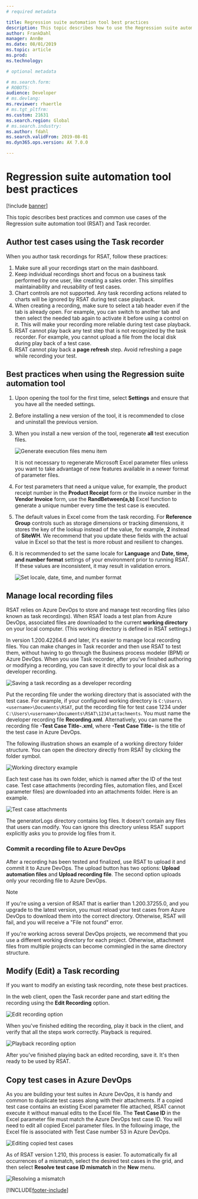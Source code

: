 ```yaml
---
# required metadata

title: Regression suite automation tool best practices
description: This topic describes how to use the Regression suite automation tool (RSAT)/Task recorder to record client functions.
author: FrankDahl
manager: AnnBe
ms.date: 08/01/2019
ms.topic: article
ms.prod:
ms.technology:

# optional metadata

# ms.search.form:
# ROBOTS:
audience: Developer
# ms.devlang:
ms.reviewer: rhaertle
# ms.tgt_pltfrm:
ms.custom: 21631
ms.search.region: Global
# ms.search.industry:
ms.author: fdahl
ms.search.validFrom: 2019-08-01
ms.dyn365.ops.version: AX 7.0.0

---
```


# Regression suite automation tool best practices

[!include [banner](../../includes/banner.md)]

This topic describes best practices and common use cases of the Regression suite automation tool (RSAT) and Task recorder.

## Author test cases using the Task recorder

When you author task recordings for RSAT, follow these practices:

1. Make sure all your recordings start on the main dashboard.
2. Keep individual recordings short and focus on a business task performed by one user, like creating a sales order. This simplifies maintainability and reusability of test cases.
3. Chart controls are not supported. Any task recording actions related to charts will be ignored by RSAT during test case playback.
4. When creating a recording, make sure to select a tab header even if the tab is already open. For example, you can switch to another tab and then select the needed tab again to activate it before using a control on it. This will make your recording more reliable during test case playback.
5. RSAT cannot play back any test step that is not recognized by the task recorder. For example, you cannot upload a file from the local disk during play back of a test case.
6. RSAT cannot play back a **page refresh** step. Avoid refreshing a page while recording your test.

## Best practices when using the Regression suite automation tool

1. Upon opening the tool for the first time, select **Settings** and ensure that you have all the needed settings.
2. Before installing a new version of the tool, it is recommended to close and uninstall the previous version.
3. When you install a new version of the tool, regenerate **all** test execution files.

    ![Generate execution files menu item](media/generate-execution-files.png)

    It is not necessary to regenerate Microsoft Excel parameter files unless you want to take advantage of new features available in a newer format of parameter files.

4. For test parameters that need a unique value, for example, the product receipt number in the **Product Receipt** form or the invoice number in the **Vendor Invoice** form, use the **RandBetween(a,b)** Excel function to generate a unique number every time the test case is executed.
5. The default values in Excel come from the task recording. For **Reference Group** controls such as storage dimensions or tracking dimensions, it stores the key of the lookup instead of the value, for example, **2** instead of **SiteWH**. We recommend that you update these fields with the actual value in Excel so that the test is more robust and resilient to changes.
6. It is recommended to set the same locale for **Language** and **Date, time, and number format** settings of your environment prior to running RSAT. If these values are inconsistent, it may result in validation errors.

    ![Set locale, date, time, and number format](media/locale.png)

## Manage local recording files

RSAT relies on Azure DevOps to store and manage test recording files (also known as task recordings). When RSAT loads a test plan from Azure DevOps, associated files are downloaded to the current **working directory** on your local computer. (This working directory is defined in RSAT settings.)

In version 1.200.42264.6 and later, it's easier to manage local recording files. You can make changes in Task recorder and then use RSAT to test them, without having to go through the Business process modeler (BPM) or Azure DevOps. When you use Task recorder, after you've finished authoring or modifying a recording, you can save it directly to your local disk as a developer recording.

![Saving a task recording as a developer recording](media/rsat-save-as-developer-recording.png)

Put the recording file under the working directory that is associated with the test case. For example, if your configured working directory is `C:\Users\<username>\Documents\RSAT`, put the recording file for test case 1234 under `C:\Users\<username>\Documents\RSAT\1234\attachments`. You must name the developer recording file **Recording.xml**. Alternatively, you can name the recording file **-Test Case Title-.xml**, where **-Test Case Title-** is the title of the test case in Azure DevOps.

The following illustration shows an example of a working directory folder structure. You can open the directory directly from RSAT by clicking the folder symbol.

![Working directory example](media/rsat-working-directory-example.png)

Each test case has its own folder, which is named after the ID of the test case. Test case attachments (recording files, automation files, and Excel parameter files) are downloaded into an attachments folder. Here is an example.

![Test case attachments](media/rsat-test-case-attachments.png)

The generatorLogs directory contains log files. It doesn't contain any files that users can modify. You can ignore this directory unless RSAT support explicitly asks you to provide log files from it.

### Commit a recording file to Azure DevOps

After a recording has been tested and finalized, use RSAT to upload it and commit it to Azure DevOps. The upload button has two options: **Upload automation files** and **Upload recording file**. The second option uploads only your recording file to Azure DevOps.

> [!NOTE]
> If you're using a version of RSAT that is earlier than 1.200.37255.0, and you upgrade to the latest version, you must reload your test cases from Azure DevOps to download them into the correct directory. Otherwise, RSAT will fail, and you will receive a "File not found" error.
>
> If you're working across several DevOps projects, we recommend that you use a different working directory for each project. Otherwise, attachment files from multiple projects can become commingled in the same directory structure.

## Modify (Edit) a Task recording

If you want to modify an existing task recording, note these best practices.

In the web client, open the Task recorder pane and start editing the recording using the **Edit Recording** option.

![Edit recording option](media/edit-recording.png)

When you've finished editing the recording, play it back in the client, and verify that all the steps work correctly. Playback is required.

![Playback recording option](media/playback-recording.png)

After you've finished playing back an edited recording, save it. It's then ready to be used by RSAT.

## Copy test cases in Azure DevOps

As you are building your test suites in Azure DevOps, it is handy and common to duplicate test cases along with their
attachments. If a copied test case contains an existing Excel parameter file attached, RSAT cannot execute it without
manual edits to the Excel file. The **Test Case ID** in the Excel parameter file must match the Azure DevOps test case ID.
You will need to edit all copied Excel parameter files. In the following image, the Excel file is associated with
Test Case number 53 in Azure DevOps.

![Editing copied test cases](media/copy-test-cases.png)

As of RSAT version 1.210, this process is easier. To automatically fix all occurrences of a mismatch, select the
desired test cases in the grid, and then select **Resolve test case ID mismatch** in the **New** menu.

![Resolving a mismatch](media/resolve-test-case-id-mismatch.png)


[!INCLUDE[footer-include](../../../../includes/footer-banner.md)]